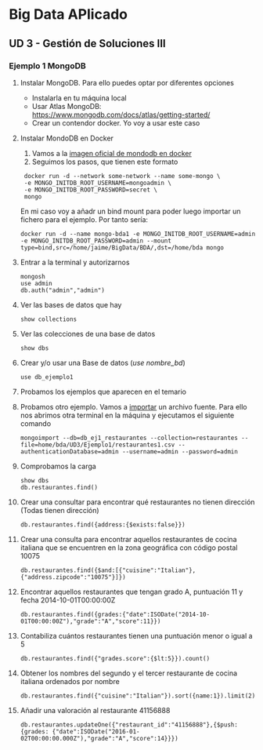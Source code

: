 # Big Data APlicado
## UD 3 - Gestión de Soluciones III
### Ejemplo 1 MongoDB

1. Instalar MongoDB. Para ello puedes optar por diferentes opciones
    - Instalarla en tu máquina local
    - Usar Atlas MongoDB: https://www.mongodb.com/docs/atlas/getting-started/
    - Crear un contendor docker. Yo voy a usar este caso

2. Instalar MondoDB en Docker
   1. Vamos a la [imagen oficial de mondodb en docker](https://hub.docker.com/_/mongo)
   2. Seguimos los pasos, que tienen este formato
   
   ```
    docker run -d --network some-network --name some-mongo \
	-e MONGO_INITDB_ROOT_USERNAME=mongoadmin \
	-e MONGO_INITDB_ROOT_PASSWORD=secret \
	mongo
    ```

    En mi caso voy a añadr un bind mount para poder luego importar un fichero para el ejemplo. Por tanto sería:

    ```
    docker run -d --name mongo-bda1 -e MONGO_INITDB_ROOT_USERNAME=admin -e MONGO_INITDB_ROOT_PASSWORD=admin --mount type=bind,src=/home/jaime/BigData/BDA/,dst=/home/bda mongo
    ```

3. Entrar a la terminal y autorizarnos

    ```
    mongosh
    use admin
    db.auth("admin","admin")
    ```

4. Ver las bases de datos que hay
   
    ```
    show collections
    ```

5. Ver las colecciones de una base de datos

    ```
    show dbs
    ```

6. Crear y/o usar una Base de datos (_use nombre_bd_)

    ```
    use db_ejemplo1
    ```
7. Probamos los ejemplos que aparecen en el temario

8. Probamos otro ejemplo. Vamos a [importar](https://www.mongodb.com/docs/database-tools/mongoimport/) un archivo fuente. Para ello nos abrimos otra terminal en la máquina y ejecutamos el siguiente comando

    ```
    mongoimport --db=db_ej1_restaurantes --collection=restaurantes --file=home/bda/UD3/Ejemplo1/restaurantes1.csv --authenticationDatabase=admin --username=admin --password=admin
    ```

9. Comprobamos la carga

    ```
    show dbs
    db.restaurantes.find()
    ```

10. Crear una consultar para encontrar qué restaurantes no tienen dirección (Todas tienen dirección)

    ```
    db.restaurantes.find({address:{$exists:false}})
    ```

11. Crear una consulta para encontrar aquellos restaurantes de cocina italiana que se encuentren en la zona geográfica con código postal 10075

    ```
    db.restaurantes.find({$and:[{"cuisine":"Italian"},{"address.zipcode":"10075"}]})
    ```
12. Encontrar aquellos restaurantes que tengan grado A, puntuación 11 y fecha 2014-10-01T00:00:00Z

    ```
    db.restaurantes.find({grades:{"date":ISODate("2014-10-01T00:00:00Z"),"grade":"A","score":11}})
    ```

13. Contabiliza cuántos restaurantes tienen una puntuación menor o igual a 5

    ```
    db.restaurantes.find({"grades.score":{$lt:5}}).count()
    ```

14. Obtener los nombres del segundo y el tercer restaurante de cocina italiana ordenados por nombre

    ```
    db.restaurantes.find({"cuisine":"Italian"}).sort({name:1}).limit(2).skip(1)
    ```

15. Añadir una valoración al restaurante 41156888

    ```
    db.restaurantes.updateOne({"restaurant_id":"41156888"},{$push:{grades: {"date":ISODate("2016-01-02T00:00:00.000Z"),"grade":"A","score":14}}})
    ```